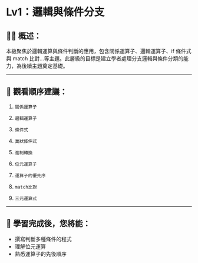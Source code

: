 # Lv1：邏輯與條件分支

## 👩‍💻 概述：

本級聚焦於邏輯運算與條件判斷的應用，包含關係運算子、邏輯運算子、if 條件式與 match 比對...等主題。此層級的目標是建立學者處理分支邏輯與條件分類的能力，為後續主題奠定基礎。

---

## 👀 觀看順序建議：

1. `關係運算子`

2. `邏輯運算子`

3. `條件式`

4. `巢狀條件式`

5. `進制轉換`

6. `位元運算子`

7. `運算子的優先序`

8. `match比對`

9. `三元運算式`

---

## 🎯 學習完成後，您將能：

* 撰寫判斷多種條件的程式
* 理解位元運算
* 熟悉運算子的先後順序